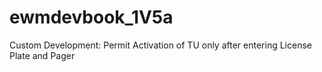 # ewmdevbook_1V5a
Custom Development: Permit Activation of TU only after entering License Plate and Pager
